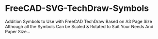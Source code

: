 # FreeCAD-SVG-TechDraw-Symbols
Addition Symbols to Use with FreeCAD TechDraw
Based on A3 Page Size Although all the Symbols Can be Scaled & Rotated to Suit Your Needs
And Paper Size...
